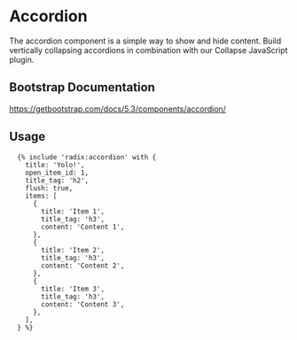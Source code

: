 # Accordion

The accordion component is a simple way to show and hide content. Build vertically collapsing accordions in combination with our Collapse JavaScript plugin.

## Bootstrap Documentation

https://getbootstrap.com/docs/5.3/components/accordion/

## Usage

```twig
  {% include 'radix:accordion' with {
    title: 'Yolo!',
    open_item_id: 1,
    title_tag: 'h2',
    flush: true,
    items: [
      {
        title: 'Item 1',
        title_tag: 'h3',
        content: 'Content 1',
      },
      {
        title: 'Item 2',
        title_tag: 'h3',
        content: 'Content 2',
      },
      {
        title: 'Item 3',
        title_tag: 'h3',
        content: 'Content 3',
      },
    ],
  } %}
```
